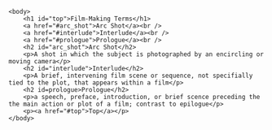<html>
    <head>
        <title>Linking to a specific part of a Page</title>
    </head>

    <body>
        <h1 id="top">Film-Making Terms</h1>
        <a href="#arc_shot">Arc Shot</a><br />
        <a href="#interlude">Interlude</a><br />
        <a href="#prologue">Prologue</a><br />
        <h2 id="arc_shot">Arc Shot</h2>
        <p>A shot in which the subject is photographed by an encircling or moving camera</p>
        <h2 id="interlude">Interlude</h2>
        <p>A brief, intervening film scene or sequence, not specifially tied to the plot, that appears within a film</p>
        <h2 id=prologue>Prologue</h2>
        <p>a speech, preface, introduction, or brief scence preceding the the main action or plot of a film; contrast to epilogue</p>
        <p><a href="#top">Top</a></p>
    </body>
</html>
